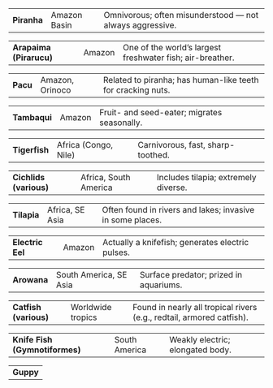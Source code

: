 |             |              |                                                          |
| ----------- | ------------ | -------------------------------------------------------- |
| **Piranha** | Amazon Basin | Omnivorous; often misunderstood — not always aggressive. |

|                         |        |                                                           |
| ----------------------- | ------ | --------------------------------------------------------- |
| **Arapaima (Pirarucu)** | Amazon | One of the world’s largest freshwater fish; air-breather. |

|   |   |   |
|---|---|---|
|**Pacu**|Amazon, Orinoco|Related to piranha; has human-like teeth for cracking nuts.|

|   |   |   |
|---|---|---|
|**Tambaqui**|Amazon|Fruit- and seed-eater; migrates seasonally.|

|               |                      |                                   |
| ------------- | -------------------- | --------------------------------- |
| **Tigerfish** | Africa (Congo, Nile) | Carnivorous, fast, sharp-toothed. |

|                        |                       |                                      |
| ---------------------- | --------------------- | ------------------------------------ |
| **Cichlids (various)** | Africa, South America | Includes tilapia; extremely diverse. |

|             |                 |                                                           |
| ----------- | --------------- | --------------------------------------------------------- |
| **Tilapia** | Africa, SE Asia | Often found in rivers and lakes; invasive in some places. |

|                  |        |                                                  |
| ---------------- | ------ | ------------------------------------------------ |
| **Electric Eel** | Amazon | Actually a knifefish; generates electric pulses. |

|             |                        |                                        |
| ----------- | ---------------------- | -------------------------------------- |
| **Arowana** | South America, SE Asia | Surface predator; prized in aquariums. |

|                       |                   |                                                                       |
| --------------------- | ----------------- | --------------------------------------------------------------------- |
| **Catfish (various)** | Worldwide tropics | Found in nearly all tropical rivers (e.g., redtail, armored catfish). |

|   |   |   |
|---|---|---|
|**Knife Fish (Gymnotiformes)**|South America|Weakly electric; elongated body.|

|           |
| --------- |
| **Guppy** |
